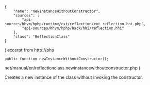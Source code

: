 ``` yamlmeta
{
    "name": "newInstanceWithoutConstructor",
    "sources": [
        "api-sources/hhvm/hphp/runtime/ext/reflection/ext_reflection_hni.php",
        "api-sources/hhvm/hphp/hack/hhi/reflection.hhi"
    ],
    "class": "ReflectionClass"
}
```




( excerpt from
http://php




``` Hack
public function newInstanceWithoutConstructor();
```




net/manual/en/reflectionclass.newinstancewithoutconstructor.php
)




Creates a new instance of the class without invoking the constructor.
<!-- HHAPIDOC -->
